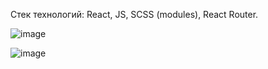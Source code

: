 Стек технологий: React, JS, SCSS (modules), React Router.

![image](https://github.com/user-attachments/assets/0a62e06f-88e2-45da-94f7-19a80bec7298)

![image](https://github.com/user-attachments/assets/cda63306-e58c-4760-afd1-f3ce6a5cd5bb)
